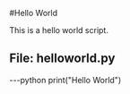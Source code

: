 #Hello World

This is a hello world script.

## File: helloworld.py

---python
print("Hello World")
